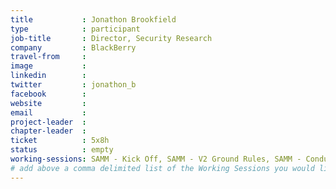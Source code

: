 ```yaml
---
title           : Jonathon Brookfield
type            : participant
job-title       : Director, Security Research
company         : BlackBerry
travel-from     : 
image           :
linkedin        :
twitter         : jonathon_b
facebook        :
website         :
email           :
project-leader  :
chapter-leader  :
ticket          : 5x8h
status          : empty
working-sessions: SAMM - Kick Off, SAMM - V2 Ground Rules, SAMM - Conducting Assessments, Threat Modeling Diagramming Techniques, Threat Modeling Where do I Start?, Hands on Threat Modeling Juice Shop (Architecture), Hands on Threat Modeling Juice Shop (Deployment & Operations), Hands on Threat Modeling Juice Shop (New features), Security Champions, Hands on Threat Modeling Juice Shop (Attacking 1), Security Guidance and Feedback in IDE, Software Defined Everything (SDx), Owasp Orizon Reboot, Securing Legacy Applications, Hands on Threat Modeling Juice Shop (Attacking 2), Teaching Attacker perspective to Developers, Integrating Security into an Spotify Model, Closing party, Machine Learning and Security, Scaling Static Analysis Reviews and Deployments, Visit Bletchley Park
# add above a comma delimited list of the Working Sessions you would like to attend (use the session's title)
---
```


<!-- put more details about participant here -->

